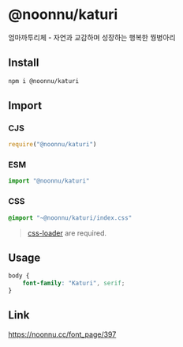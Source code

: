 # @noonnu/katuri
엄마까투리체 - 자연과 교감하며 성장하는 행복한 꿩병아리

## Install
```sh
npm i @noonnu/katuri
```
## Import
### CJS
```js
require("@noonnu/katuri")
```
### ESM
```js
import "@noonnu/katuri"
```
### CSS 
```css
@import "~@noonnu/katuri/index.css"
```
> [css-loader](https://github.com/webpack-contrib/css-loader) are required.

## Usage
```css
body {
    font-family: "Katuri", serif;
}
```

## Link
https://noonnu.cc/font_page/397